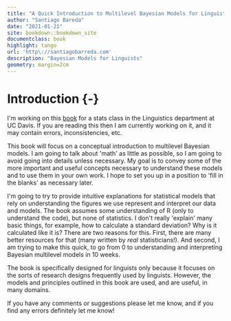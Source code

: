 ```yaml
--- 
title: "A Quick Introduction to Multilevel Bayesian Models for Linguistic Researchers"
author: "Santiago Bareda"
date: "2021-01-21"
site: bookdown::bookdown_site
documentclass: book
highlight: tango
url: 'http\://santiagobarreda.com'
description: "Bayesian Models for Linguists"
geometry: margin=2cm
---
```


# Introduction {-}

I'm working on this [book](https://youtu.be/RS49gJ2eKrY?t=107) for a stats class in the Linguistics department at UC Davis. If you are reading this then I am currently working on it, and it may contain errors, inconsistencies, etc. 

This book will focus on a conceptual introduction to multilevel Bayesian models. I am going to talk about 'math' as little as possible, so I am going to avoid going into details unless necessary. My goal is to convey some of the more important and useful concepts necessary to understand these models and to use them in your own work. I hope to set you up in a position to 'fill in the blanks' as necessary later. 

I'm going to try to provide intuitive explanations for statistical models that rely on understanding the figures we use represent and interpret our data and models. The book assumes some understanding of R (only to understand the code), but none of statistics. I don't really 'explain' many basic things, for example, how to calculate a standard deviation? Why is it calculated like it is? There are two reasons for this. First, there are many better resources for that (many written by *real* statisticians!). And second, I am trying to make this quick, to go from 0 to understanding and interpreting Bayesian multilevel models in 10 weeks.

The book is specifically designed for linguists only because it focuses on the sorts of research designs frequently used by linguists. However, the models and principles outlined in this book are used, and are useful, in many domains. 

If you have any comments or suggestions please let me know, and if you find any errors definitely let me know!

